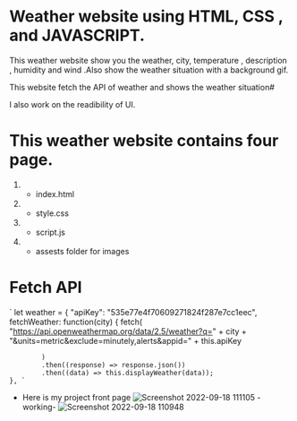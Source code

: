 # Weather website using HTML, CSS , and JAVASCRIPT. 

This weather website show you the weather, city, temperature , description , humidity and wind .Also show the weather situation with a background gif.

This website fetch the API of weather and shows the weather situation#

I also work on the readibility of UI. 

# This weather website contains four page.
1) - index.html
2) - style.css
3) - script.js
4) - assests folder for images 

# Fetch API

` let weather = {
    "apiKey": "535e77e4f70609271824f287e7cc1eec",
    fetchWeather: function(city) {
        fetch(
                "https://api.openweathermap.org/data/2.5/weather?q=" +
                city +
                "&units=metric&exclude=minutely,alerts&appid=" +
                this.apiKey

            )
            .then((response) => response.json())
            .then((data) => this.displayWeather(data));
    }, `

- Here is my project front page
![Screenshot 2022-09-18 111105](https://user-images.githubusercontent.com/107232134/190887564-5ae09502-0106-4c25-9818-4652cb1995e8.png)
-working-
![Screenshot 2022-09-18 110948](https://user-images.githubusercontent.com/107232134/190887573-abdaee05-7675-4654-a53d-a8210a82a2b6.png)
